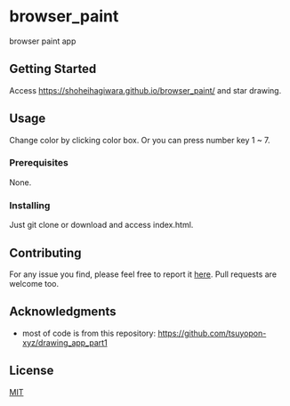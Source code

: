 # browser_paint
browser paint app

## Getting Started

Access https://shoheihagiwara.github.io/browser_paint/ and star drawing.

## Usage

Change color by clicking color box. Or you can press number key 1 ~ 7.


### Prerequisites

None.


### Installing

Just git clone or download and access index.html.

## Contributing

For any issue you find, please feel free to report it [here](https://github.com/shoheihagiwara/halibor/issues).
Pull requests are welcome too.

## Acknowledgments

* most of code is from this repository: https://github.com/tsuyopon-xyz/drawing_app_part1

## License
[MIT](https://choosealicense.com/licenses/mit/)
